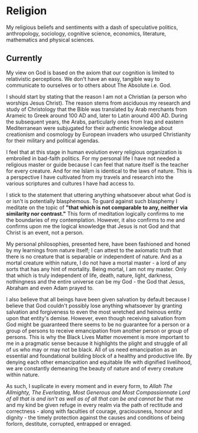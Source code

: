 # Religion
My religious beliefs and sentiments with a dash of speculative politics, anthropology, sociology, cognitive science, economics, literature, mathematics and physical sciences. 

## Currently
My view on God is based on the axiom that our cognition is limited to relativistic perceptions. We don't have an easy, tangible way to communicate to ourselves or to others about The Absolute i.e. God. 

I should start by stating that the reason I am not a Christian (a person who worships Jesus Christ). The reason stems from asciduous my research and study of Christology that the Bible was translated by Arab merchants from Arameic to Greek around 100 AD and, later to Latin around 400 AD. During the subsequent years, the Arabs, particularly ones from Iraq and eastern Mediterranean were subjugated for their authentic knowledge about creationism and cosmology by European invaders who usurped Christianity for their military and political agendas. 

I feel that at this stage in human evolution every religious organization is embroiled in bad-faith politics. For my personal life I have not needed a religious master or guide because I can feel that nature itself is the teacher for every creature. And for me Islam is identical to the laws of nature. This is a perspective I have cultivated from my travels and research into the various scriptures and cultures I have had access to. 

I stick to the statement that uttering anything whatsoever about what God is or isn't is potentially blasphemous. To guard against such blasphemy I meditate on the topic of **"that which is not comparable to any, neither via similarity nor contrast."**
This form of meditation logically confirms to me the boundaries of my contemplation. However, it also confirms to me and confirms upon me the logical knowledge that Jesus is not God and that Christ is an event, not a person. 

My personal philosophies, presented here, have been fashioned and honed by my learnings from nature itself; I can attest to the axiomatic truth that there is no creature that is separable or independent of nature. And as a mortal creature within nature, I do not have a mortal master - a lord of any sorts that has any hint of mortality. Being mortal, I am not my master. Only that which is truly independent of life, death, nature, light, darkness, nothingness and the entire universe can be my God - the God that Jesus, Abraham and even Adam prayed to. 

I also believe that all beings have been given salvation by default because I believe that God couldn't possibly lose anything whatsoever by granting salvation and forgiveness to even the most wretched and heinous entity upon that entity's demise. However, even though receiving salvation from God might be guaranteed there seems to be no guarantee for a person or a group of persons to receive emancipation from another person or group of persons. This is why the Black Lives Matter movement is more important to me in a pragmatic sense because it highlights the plight and struggle of all of us who may or may not be black. All of us need emancipation as an essential and foundational building block of a healthy and productive life. By denying each other emancipation and equitable life with dignified livelihood, we are constantly demeaning the beauty of nature and of every creature within nature. 

As such, I suplicate in every moment and in every form, to *Allah The Allmighty, The Everlasting, Most Generous and Most Compassionnate Lord of all that is and isn't as well as of all that can be and cannot be* that me and my kind be given refuge in every realm via the path of rectitude and correctness - along with faculties of courage, graciousness, honour and dignity - the timely protection against the causes and conditions of being forlorn, destitute, corrupted, entrapped or enraged. 
